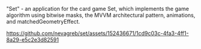 "Set" - an application for the card game Set, which implements the game algorithm using bitwise masks, the MVVM architectural pattern, animations, and matchedGeometryEffect.




https://github.com/nevagreb/set/assets/152436671/1cd9c03c-4fa3-4ff1-8a29-e5c2e3d82591

